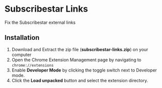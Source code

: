 # Subscribestar Links

Fix the Subscribestar external links

## Installation

1. Download and Extract the zip file (**subscribestar-links.zip**) on your computer 
2. Open the Chrome Extension Management page by navigating to `chrome://extensions`
3. Enable **Developer Mode** by clicking the toggle switch next to Developer mode.
4. Click the **Load unpacked** button and select the extension directory.

